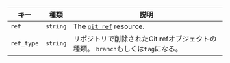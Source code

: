 | キー         | 種類       | 説明                                                             |
| ---------- | -------- | -------------------------------------------------------------- |
| `ref`      | `string` | The [`git ref`](/rest/reference/git#get-a-reference) resource. |
| `ref_type` | `string` | リポジトリで削除されたGit refオブジェクトの種類。 `branch`もしくは`tag`になる。             |
